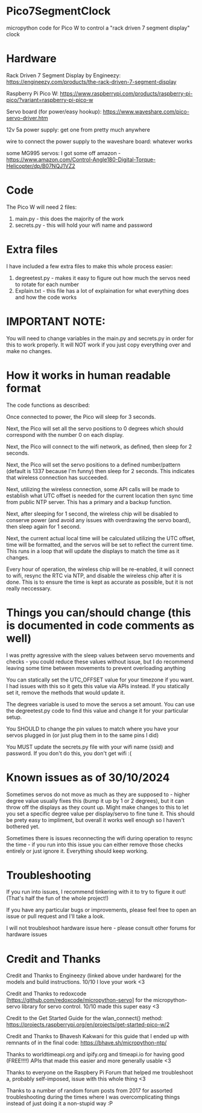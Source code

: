# Pico7SegmentClock
micropython code for Pico W to control a "rack driven 7 segment display" clock

# Hardware
Rack Driven 7 Segment Display by Engineezy: https://engineezy.com/products/the-rack-driven-7-segment-display

Raspberry Pi Pico W: https://www.raspberrypi.com/products/raspberry-pi-pico/?variant=raspberry-pi-pico-w

Servo board (for power/easy hookup): https://www.waveshare.com/pico-servo-driver.htm

12v 5a power supply: get one from pretty much anywhere

wire to connect the power supply to the waveshare board: whatever works

some MG995 servos: I got some off amazon - https://www.amazon.com/Control-Angle180-Digital-Torque-Helicopter/dp/B07NQJ1VZ2

# Code
The Pico W will need 2 files:
1) main.py - this does the majority of the work
2) secrets.py - this will hold your wifi name and password

# Extra files
I have included a few extra files to make this whole process easier:
1) degreetest.py - makes it easy to figure out how much the servos need to rotate for each number
2) Explain.txt - this file has a lot of explaination for what everything does and how the code works

# IMPORTANT NOTE:
You will need to change variables in the main.py and secrets.py in order for this to work properly. It will NOT work if you just copy everything over and make no changes.

# How it works in human readable format
The code functions as described:

Once connected to power, the Pico will sleep for 3 seconds.

Next, the Pico will set all the servo positions to 0 degrees which should correspond with the number 0 on each display. 

Next, the Pico will connect to the wifi network, as defined, then sleep for 2 seconds.

Next, the Pico will set the servo positions to a defined number/pattern (default is 1337 because I'm funny) then sleep for 2 seconds. This indicates that wireless connection has succeeded.

Next, utilizing the wireless connection, some API calls will be made to establish what UTC offset is needed for the current location then sync time from public NTP server. This has a primary and a backup function.

Next, after sleeping for 1 second, the wireless chip will be disabled to conserve power (and avoid any issues with overdrawing the servo board), then sleep again for 1 second.

Next, the current actual local time will be calculated utilizing the UTC offset, time will be formatted, and the servos will be set to reflect the current time. This runs in a loop that will update the displays to match the time as it changes.

Every hour of operation, the wireless chip will be re-enabled, it will connect to wifi, resync the RTC via NTP, and disable the wireless chip after it is done. This is to ensure the time is kept as accurate as possible, but it is not really neccessary.

# Things you can/should change (this is documented in code comments as well)
I was pretty agressive with the sleep values between servo movements and checks - you could reduce these values without issue, but I do recommend leaving some time between movements to prevent overloading anything

You can statically set the UTC_OFFSET value for your timezone if you want. I had issues with this so it gets this value via APIs instead. If you statically set it, remove the methods that would update it.

The degrees variable is used to move the servos a set amount. You can use the degreetest.py code to find this value and change it for your particular setup.

You SHOULD to change the pin values to match where you have your servos plugged in (or just plug them in to the same pins I did)

You MUST update the secrets.py file with your wifi name (ssid) and password. If you don't do this, you don't get wifi :( 

# Known issues as of 30/10/2024
Sometimes servos do not move as much as they are supposed to - higher degree value usually fixes this (bump it up by 1 or 2 degrees), but it can throw off the displays as they count up. Might make changes to this to let you set a specific degree value per display/servo to fine tune it. This should be prety easy to impliment, but overall it works well enough so I haven't bothered yet.

Sometimes there is issues reconnecting the wifi during operation to resync the time - if you run into this issue you can either remove those checks entirely or just ignore it. Everything should keep working. 

# Troubleshooting
If you run into issues, I recommend tinkering with it to try to figure it out! (That's half the fun of the whole project!)

If you have any particular bugs or improvements, please feel free to open an issue or pull request and I'll take a look.

I will not troubleshoot hardware issue here - please consult other forums for hardware issues


# Credit and Thanks
Credit and Thanks to Engineezy (linked above under hardware) for the models and build instructions. 10/10 I love your work <3

Credit and Thanks to redoxcode [https://github.com/redoxcode/micropython-servo] for the micropython-servo library for servo control. 10/10 made this super easy <3

Credit to the Get Started Guide for the wlan_connect() method: https://projects.raspberrypi.org/en/projects/get-started-pico-w/2

Credit and Thanks to Bhavesh Kakwani for this guide that I ended up with remnants of in the final code: https://bhave.sh/micropython-ntp/

Thanks to worldtimeapi.org and ipify.org and timeapi.io for having good (FREE!!!!) APIs that made this easier and more generally usable <3

Thanks to everyone on the Raspbery Pi Forum that helped me troubleshoot a, probably self-imposed, issue with this whole thing <3

Thanks to a number of random forum posts from 2017 for assorted troubleshooting during the times where I was overcomplicating things instead of just doing it a non-stupid way :P 
